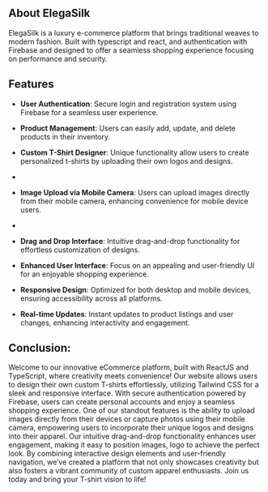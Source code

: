 ## About ElegaSilk

ElegaSilk is a luxury  e-commerce platform that brings traditional weaves to modern fashion. Built with typescript and react, and authentication with Firebase and  designed to offer a seamless shopping experience focusing on performance and security.

## Features

- **User Authentication**: Secure login and registration system using Firebase for a seamless user experience.
  
- **Product Management**: Users can easily add, update, and delete products in their inventory.

- **Custom T-Shirt Designer**: Unique functionality allow users to create personalized t-shirts by uploading their own logos and designs.
- 
- **Image Upload via Mobile Camera**: Users can upload images directly from their mobile camera, enhancing convenience for mobile device users.
- 
- **Drag and Drop Interface**: Intuitive drag-and-drop functionality for effortless customization of designs.

- **Enhanced User Interface**: Focus on an appealing and user-friendly UI for an enjoyable shopping experience.

- **Responsive Design**: Optimized for both desktop and mobile devices, ensuring accessibility across all platforms.

- **Real-time Updates**: Instant updates to product listings and user changes, enhancing interactivity and engagement.

## Conclusion:

Welcome to our innovative eCommerce platform, built with ReactJS and TypeScript, where creativity meets convenience! Our website allows users to design their own custom T-shirts effortlessly, utilizing Tailwind CSS for a sleek and responsive interface. With secure authentication powered by Firebase, users can create personal accounts and enjoy a seamless shopping experience. One of our standout features is the ability to upload images directly from their devices or capture photos using their mobile camera, empowering users to incorporate their unique logos and designs into their apparel. Our intuitive drag-and-drop functionality enhances user engagement, making it easy to position  images, logo to achieve the perfect look. By combining interactive design elements and user-friendly navigation, we’ve created a platform that not only showcases creativity but also fosters a vibrant community of custom apparel enthusiasts. Join us today and bring your T-shirt vision to life!
